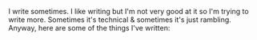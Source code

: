 I write sometimes. I like writing but I'm not very good at it so I'm trying to write more. Sometimes it's technical & sometimes it's just rambling. Anyway, here are some of the things I've written:
